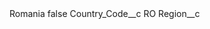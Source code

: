 <?xml version="1.0" encoding="UTF-8"?>
<CustomMetadata xmlns="http://soap.sforce.com/2006/04/metadata" xmlns:xsi="http://www.w3.org/2001/XMLSchema-instance" xmlns:xsd="http://www.w3.org/2001/XMLSchema">
    <label>Romania</label>
    <protected>false</protected>
    <values>
        <field>Country_Code__c</field>
        <value xsi:type="xsd:string">RO</value>
    </values>
    <values>
        <field>Region__c</field>
        <value xsi:nil="true"/>
    </values>
</CustomMetadata>
